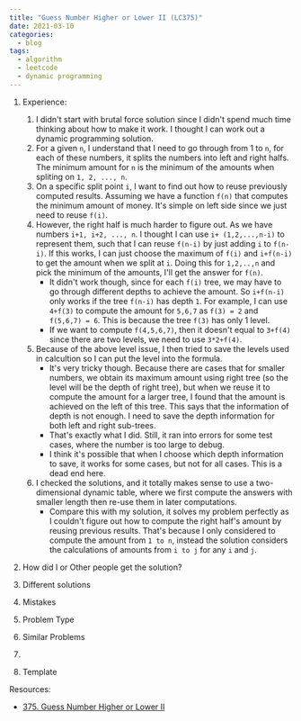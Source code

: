 ```yaml
---
title: "Guess Number Higher or Lower II (LC375)"
date: 2021-03-10
categories:
  - blog
tags:
  - algorithm
  - leetcode
  - dynamic programming
---
```


1. Experience:
    1. I didn't start with brutal force solution since I didn't spend much time thinking about how to make it work. I thought I can work out a dynamic programming solution.
    2. For a given `n`, I understand that I need to go through from 1 to `n`, for each of these numbers, it splits the numbers into left and right halfs. The minimum amount for `n` is the minimum of the amounts when spliting on `1, 2, ..., n`. 
    3. On a specific split point `i`, I want to find out how to reuse previously computed results. Assuming we have a function `f(n)` that computes the minimum amount of money. It's simple on left side since we just need to reuse `f(i)`. 
    4. However, the right half is much harder to figure out. As we have numbers `i+1, i+2, ..., n`. I thought I can use `i+ (1,2,...,n-i)` to represent them, such that I can reuse `f(n-i)` by just adding `i` to `f(n-i)`. If this works, I can just choose the maximum of `f(i)` and `i+f(n-i)` to get the amount when we split at `i`. Doing this for `1,2,..,n` and pick the minimum of the amounts, I'll get the answer for `f(n)`. 
        * It didn't work though, since for each `f(i)` tree, we may have to go through different depths to achieve the amount. So `i+f(n-i)` only works if the tree `f(n-i)` has depth `1`. For example, I can use `4+f(3)` to compute the amount for `5,6,7` as `f(3) = 2` and `f(5,6,7) = 6`. This is because the tree `f(3)` has only 1 level.
        * If we want to compute `f(4,5,6,7)`, then it doesn't equal to `3+f(4)` since there are two levels, we need to use `3*2+f(4)`.
    5. Because of the above level issue, I then tried to save the levels used in calcultion so I can put the level into the formula. 
        * It's very tricky though. Because there are cases that for smaller numbers, we obtain its maximum amount using right tree (so the level will be the depth of right tree), but when we reuse it to compute the amount for a larger tree, I found that the amount is achieved on the left of this tree. This says that the information of depth is not enough. I need to save the depth information for both left and right sub-trees.
        * That's exactly what I did. Still, it ran into errors for some test cases, where the number is too large to debug.
        * I think it's possible that when I choose which depth information to save, it works for some cases, but not for all cases. This is a dead end here.
    6. I checked the solutions, and it totally makes sense to use a two-dimensional dynamic table, where we first compute the answers with smaller length then re-use them in later computations.
        * Compare this with my solution, it solves my problem perfectly as I couldn't figure out how to compute the right half's amount by reusing previous results. That's because I only considered to compute the amount from `1 to n`, instead the solution considers the calculations of amounts from `i to j` for any `i` and `j`.

2. How did I or Other people get the solution? 


3. Different solutions




4. Mistakes

5. Problem Type

6. Similar Problems
  1. 


7. Template



Resources:
* [375. Guess Number Higher or Lower II][LeetCode Link]


[LeetCode Link]: https://leetcode.com/problems/guess-number-higher-or-lower-ii/